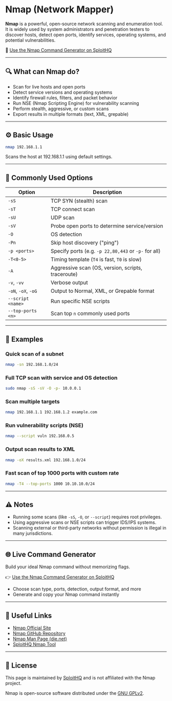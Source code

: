 # Nmap (Network Mapper)

**Nmap** is a powerful, open-source network scanning and enumeration tool. It is widely used by system administrators and penetration testers to discover hosts, detect open ports, identify services, operating systems, and potential vulnerabilities.

🔗 [Use the Nmap Command Generator on SploitHQ](https://sploithq.com/nmap)

---

## 🔍 What can Nmap do?

- Scan for live hosts and open ports
- Detect service versions and operating systems
- Identify firewall rules, filters, and packet behavior
- Run NSE (Nmap Scripting Engine) for vulnerability scanning
- Perform stealth, aggressive, or custom scans
- Export results in multiple formats (text, XML, grepable)

---

## ⚙️ Basic Usage

```bash
nmap 192.168.1.1
```

Scans the host at 192.168.1.1 using default settings.

---

## 🧰 Commonly Used Options

| Option              | Description                                                        |
|---------------------|--------------------------------------------------------------------|
| `-sS`               | TCP SYN (stealth) scan                                             |
| `-sT`               | TCP connect scan                                                   |
| `-sU`               | UDP scan                                                           |
| `-sV`               | Probe open ports to determine service/version                      |
| `-O`                | OS detection                                                       |
| `-Pn`               | Skip host discovery ("ping")                                       |
| `-p <ports>`        | Specify ports (e.g. `-p 22,80,443` or `-p-` for all)               |
| `-T<0-5>`           | Timing template (`T4` is fast, `T0` is slow)                       |
| `-A`                | Aggressive scan (OS, version, scripts, traceroute)                 |
| `-v`, `-vv`         | Verbose output                                                     |
| `-oN`, `-oX`, `-oG` | Output to Normal, XML, or Grepable format                          |
| `--script <name>`   | Run specific NSE scripts                                           |
| `--top-ports <n>`   | Scan top `n` commonly used ports                                   |

---

## 🧪 Examples

### Quick scan of a subnet
```bash
nmap -sn 192.168.1.0/24
```

### Full TCP scan with service and OS detection
```bash
sudo nmap -sS -sV -O -p- 10.0.0.1
```

### Scan multiple targets
```bash
nmap 192.168.1.1 192.168.1.2 example.com
```

### Run vulnerability scripts (NSE)
```bash
nmap --script vuln 192.168.0.5
```

### Output scan results to XML
```bash
nmap -oX results.xml 192.168.1.0/24
```

### Fast scan of top 1000 ports with custom rate
```bash
nmap -T4 --top-ports 1000 10.10.10.0/24
```

---

## ⚠️ Notes

- Running some scans (like `-sS`, `-O`, or `--script`) requires root privileges.
- Using aggressive scans or NSE scripts can trigger IDS/IPS systems.
- Scanning external or third-party networks without permission is illegal in many jurisdictions.

---

## 🌐 Live Command Generator

Build your ideal Nmap command without memorizing flags.

👉 [Use the Nmap Command Generator on SploitHQ](https://sploithq.com/nmap)

- Choose scan type, ports, detection, output format, and more
- Generate and copy your Nmap command instantly

---

## 🔗 Useful Links

- [Nmap Official Site](https://nmap.org/)
- [Nmap GitHub Repository](https://github.com/nmap/nmap)
- [Nmap Man Page (die.net)](https://linux.die.net/man/1/nmap)
- [SploitHQ Nmap Tool](https://sploithq.com/nmap)

---

## 📄 License

This page is maintained by [SploitHQ](https://sploithq.com) and is not affiliated with the Nmap project.

Nmap is open-source software distributed under the [GNU GPLv2](https://nmap.org/book/man-legal.html).
